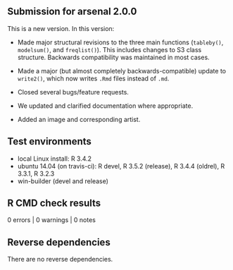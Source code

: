 ## Submission for arsenal 2.0.0

This is a new version. In this version:

* Made major structural revisions to the three main functions (`tableby()`, `modelsum()`,
  and `freqlist()`). This includes changes to S3 class structure.
  Backwards compatibility was maintained in most cases.
  
* Made a major (but almost completely backwards-compatible) update to `write2()`, which now writes
  `.Rmd` files instead of `.md`.

* Closed several bugs/feature requests.

* We updated and clarified documentation where appropriate.

* Added an image and corresponding artist.

## Test environments

* local Linux install: R 3.4.2
* ubuntu 14.04 (on travis-ci): R devel, R 3.5.2 (release), R 3.4.4 (oldrel), R 3.3.1, R 3.2.3
* win-builder (devel and release)

## R CMD check results

0 errors | 0 warnings | 0 notes

## Reverse dependencies

There are no reverse dependencies.


